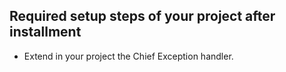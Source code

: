 ## Required setup steps of your project after installment
- Extend in your project the Chief Exception handler.